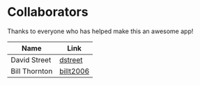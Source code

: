 Collaborators
=============

Thanks to everyone who has helped make this an awesome app!

| Name          | Link                                      |
| ------------- | ----------------------------------------- |
| David Street  | [dstreet](https://github.com/dstreet)     |
| Bill Thornton | [billt2006](https://github.com/billt2006) |